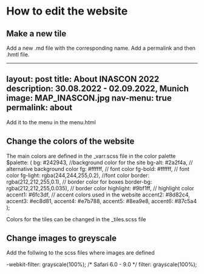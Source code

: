 # How to edit the website

## Make a new tile
Add a new .md file with the corresponding name. Add a permalink and then .hmtl file.

---
layout: post
title: About INASCON 2022
description: 30.08.2022 - 02.09.2022, Munich
image: MAP_INASCON.jpg
nav-menu: true
permalink: about
---

Add it to the menu in the menu.html

## Change the colors of the website
The main colors are defined in the _varr.scss file in the color palette
$palette: (
		bg:					#242943, //background color for the site
		bg-alt:				#2a2f4a, // alternative background color
		fg:					#ffffff, // font color
		fg-bold:			#ffffff, // font color
		fg-light:			rgba(244,244,255,0.2), //font color
		border:				rgba(212,212,255,0.1), // border color for boxes
		border-bg:			rgba(212,212,255,0.035), // border color
		highlight:			#9bf1ff, // highlight color
		accent1:			#6fc3df, // accent colors used in the website
		accent2:			#8d82c4,
		accent3:			#ec8d81,
		accent4:			#e7b788,
		accent5:			#8ea9e8,
		accent6:			#87c5a4
	);

Colors for the tiles can be changed in the _tiles.scss file


## Change images to greyscale

Add the follwing to the scss files where images are defined

  -webkit-filter: grayscale(100%); /* Safari 6.0 - 9.0 */
  filter: grayscale(100%);
